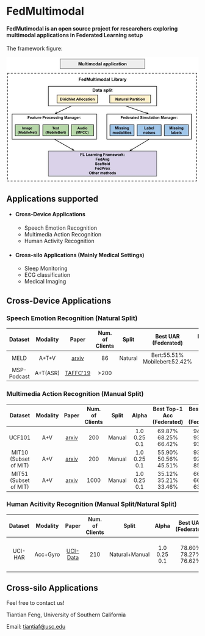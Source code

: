 # FedMultimodal
#### FedMutimodal is an open source project for researchers exploring multimodal applications in Federated Learning setup

The framework figure:

<div align="center">
 <img src="img/FedMultimodal.jpg" width="750px">
</div>



## Applications supported
* #### Cross-Device Applications
    * Speech Emotion Recognition
    * Multimedia Action Recognition
    * Human Activity Recognition
* #### Cross-silo Applications (Mainly Medical Settings)
    * Sleep Monitoring
    * ECG classification
    * Medical Imaging

## Cross-Device Applications
### Speech Emotion Recognition (Natural Split)

Dataset | Modality | Paper | Num. of Clients | Split | Best UAR (Federated) | Learning Rate | Global Epoch
|:---:|:---:|:---:|:---:|:---:|:---:|:---:|:---:|
MELD | A+T+V | [arxiv](https://arxiv.org/abs/1810.02508) | 86 | Natural | Bert:55.51% <br> Mobilebert:52.42% | 0.01 | 300
MSP-Podcast | A+T(ASR) | [TAFFC'19](https://ecs.utdallas.edu/research/researchlabs/msp-lab/publications/Lotfian_2019_3.pdf) | >200 |    |


### Multimedia Action Recognition (Manual Split)

Dataset | Modality | Paper | Num. of Clients | Split | Alpha | Best Top-1 Acc (Federated) | Best Top-5 Acc (Federated) | Learning Rate | Global Epoch | Fold
|:---:|:---:|:---:|:---:|:---:|:---:|:---:|:---:|:---:|:---:|:---:|
UCF101 | A+V | [arxiv](https://arxiv.org/abs/1212.0402) | 200 | Manual | 1.0 <br> 0.25 <br> 0.1 | 69.87% <br> 68.25% <br> 66.42% | 94.57% <br> 93.61% <br> 93.81% | 0.1 <br> | 300 <br> | 3 folds from dataset
MIT10 (Subset of MIT) | A+V | [arxiv](https://arxiv.org/abs/1801.03150) | 200 | Manual | 1.0 <br> 0.25 <br> 0.1 | 55.90% <br> 50.56% <br> 45.51% | 93.89% <br> 92.87% <br> 85.11% | 0.1 | 300 | 3 folds with 3 seeds
MIT51 (Subset of MIT) | A+V | [arxiv](https://arxiv.org/abs/1801.03150) | 1000 | Manual | 1.0 <br> 0.25 <br> 0.1 | 35.12% <br> 35.21% <br> 33.46% | 66.12% <br> 66.16% <br> 63.54% | 0.1 | 500 | 3 folds with 3 seeds

### Human Acitivity Recognition (Manual Split/Natural Split)
Dataset | Modality | Paper | Num. of Clients | Split | Alpha | Best UAR (Federated) | Learning Rate | Global Epoch | Fold |
|:---:|:---:|:---:|:---:|:---:|:---:|:---:|:---:|:---:| :---:|
UCI-HAR | Acc+Gyro | [UCI-Data](https://archive.ics.uci.edu/ml/datasets/human+activity+recognition+using+smartphones) | 210 | Natural+Manual | 1.0 <br> 0.25 <br> 0.1 | 78.60% <br> 78.27% <br> 76.62% | 0.1 | 300 | 5 folds with 5 seeds

## Cross-silo Applications

Feel free to contact us!

Tiantian Feng, University of Southern California

Email: tiantiaf@usc.edu